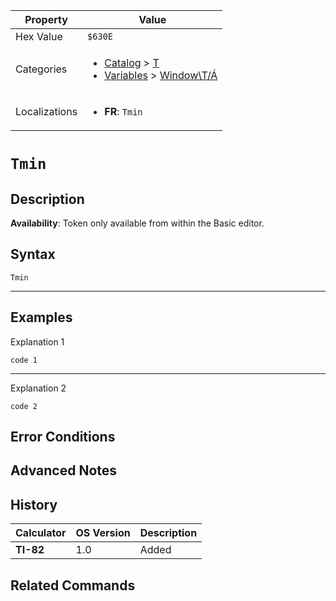 | Property      | Value |
|---------------|-------|
| Hex Value     | `$630E`|
| Categories    | <ul><li>[Catalog](<../categories/Catalog.md>) > [T](<../categories/Catalog.md#T>)</li><li>[Variables](<../categories/Variables.md>) > [Window\T/Á](<../categories/Variables.md#Window\T/Á>)</li></ul> |
| Localizations | <ul><li><b>FR</b>: `Tmin`</li></ul> |

# `Tmin`

## Description



<b>Availability</b>: Token only available from within the Basic editor.

## Syntax
`Tmin`

<hr>

## Examples

Explanation 1
```ti-basic
code 1
```
---
Explanation 2
```ti-basic
code 2
```

## Error Conditions


## Advanced Notes


## History
| Calculator | OS Version | Description |
|------------|------------|-------------|
| <b>TI-82</b> | 1.0 | Added

## Related Commands

    